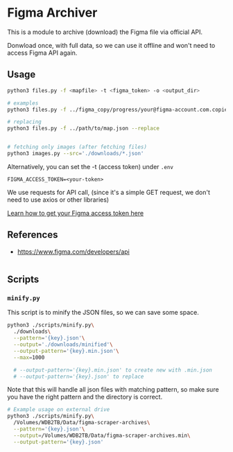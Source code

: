 # Figma Archiver

This is a module to archive (download) the Figma file via official API.

Donwload once, with full data, so we can use it offline and won't need to access Figma API again.

## Usage

```bash
python3 files.py -f <mapfile> -t <figma_token> -o <output_dir>

# examples
python3 files.py -f ../figma_copy/progress/your@figma-account.com.copies.json

# replacing
python3 files.py -f ../path/to/map.json --replace


# fetching only images (after fetching files)
python3 images.py --src='./downloads/*.json'
```

Alternatively, you can set the -t (access token) under `.env`

```
FIGMA_ACCESS_TOKEN=<your-token>
```

We use requests for API call, (since it's a simple GET request, we don't need to use axios or other libraries)

[Learn how to get your Figma access token here](https://grida.co/docs/with-figma/guides/how-to-get-personal-access-token)

## References

- https://www.figma.com/developers/api

```

```

## Scripts

### `minify.py`

This script is to minify the JSON files, so we can save some space.

```bash
python3 ./scripts/minify.py\
  ./downloads\
  --pattern='{key}.json'\
  --output='./downloads/minified'\
  --output-pattern='{key}.min.json'\
  --max=1000

  # --output-pattern='{key}.min.json' to create new with .min.json
  # --output-pattern='{key}.json' to replace
```

Note that this will handle all json files with matching pattern, so make sure you have the right pattern and the directory is correct.

```bash
# Example usage on external drive
python3 ./scripts/minify.py\
  /Volumes/WDB2TB/Data/figma-scraper-archives\
  --pattern='{key}.json'\
  --output=/Volumes/WDB2TB/Data/figma-scraper-archives.min\
  --output-pattern='{key}.json'
```
